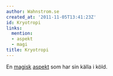 ```yaml
---
author: Wahnstrom.se
created_at: '2011-11-05T13:41:23Z'
id: Kryotropi
links:
  mention:
  - aspekt
  - magi
title: Kryotropi
---
```


En [magisk][] [aspekt] som har sin källa i köld.

  [magisk]: magi
  [aspekt]: aspekt